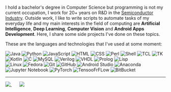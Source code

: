 I hold a bachelor's degree in Computer Science but programming is not my current occupation, I work for 20+ years on R&D in the [Semiconductor Industry](https://en.wikipedia.org/wiki/Semiconductor_industry). Outside work, I like to write scripts to automate tasks of my everyday life and my main interests in the field of computing are **Artificial Intelligence**, **Deep Learning**, **Computer Vision** and **Android Apps Development**. Here, I share some side projects I've done on these topics. 

These are the languages and technologies that I've used at some moment:

![Java](https://img.shields.io/badge/-Java-blue?style=flat-square&logo=java)
![Python](https://img.shields.io/badge/-Python-blue?style=flat-square&logo=python)
![JavaScript](https://img.shields.io/badge/-JavaScript-blue?style=flat-square&logo=javascript)
![HTML](https://img.shields.io/badge/-HTML-blue?style=flat-square&logo=html&logoColor=white)
![CSS](https://img.shields.io/badge/-CSS-blue?style=flat-square&logo=css)
![Perl](https://img.shields.io/badge/-Perl-blue?style=flat-square&logo=perl)
![Shell](https://img.shields.io/badge/-Shell-blue?style=flat-square&logo=shell)
![TCL](https://img.shields.io/badge/-TCL-blue?style=flat-square&logo=tcl)
![TK](https://img.shields.io/badge/-TK-blue?style=flat-square&logo=tk)
![Kotlin](https://img.shields.io/badge/-Kotlin-lightgrey?style=flat-square&logo=kotlin)
![C](https://img.shields.io/badge/-C-lightgrey?style=flat-square&logo=c)
![MySQL](https://img.shields.io/badge/-MySQL-lightgrey?style=flat-square&logo=mysql)
![Verilog](https://img.shields.io/badge/-Verilog-lightgrey?style=flat-square&logo=mysql)
![VHDL](https://img.shields.io/badge/-VHDL-lightgrey?style=flat-square&logo=vhdl)
![Prolog](https://img.shields.io/badge/-Prolog-lightgrey?style=flat-square&logo=prolog)
![Lisp](https://img.shields.io/badge/-Lisp-lightgrey?style=flat-square&logo=lisp)<br>
![Linux](https://img.shields.io/badge/-Linux-blue?style=flat-square&logo=linux)
![Fedora](https://img.shields.io/badge/-Fedora-blue?style=flat-square&logo=fedora)
![Git](https://img.shields.io/badge/-Git-blue?style=flat-square&logo=git)
![GitHub](https://img.shields.io/badge/-GitHub-blue?style=flat-square&logo=github)
![Android Studio](https://img.shields.io/badge/-Android%20Studio-blue?style=flat-square&logo=android)
![Anaconda](https://img.shields.io/badge/-Anaconda-lightgrey?style=flat-square&logo=anaconda)
![Jupyter Notebook](https://img.shields.io/badge/-Jupyter%20Notebook-lightgrey?style=flat-square&logo=jupyter)
![PyTorch](https://img.shields.io/badge/-PyTorch-lightgrey?style=flat-square&logo=pytorch)
![TensooFrFLow](https://img.shields.io/badge/-TensorFlow-lightgrey?style=flat-square&logo=tensorflow)
![BitBucket](https://img.shields.io/badge/-BitBucket-lightgrey?style=flat-square&logo=bitbucket)

<hr>

<a href="https://github.com/anuraghazra/github-readme-stats">
  <img align="top" src="https://github-readme-stats.anuraghazra1.vercel.app/api/top-langs/?username=haraldofilho&layout=compact&custom_title=Most%20Used%20Languages&card_width=280&langs_count=9&hide=jupyter%20notebook&exclude_repo=CS-Labs_Unicamp,Knapsack-Problem,The-Map-Group,my-github-readme-stats&cache_seconds=1800" />
</a>
&nbsp&nbsp&nbsp&nbsp&nbsp
<a href="https://wakatime.com/@HaraldoFilho">
  <img align="top" src="https://github-readme-stats.vercel.app/api/wakatime?username=HaraldoFilho&layout=compact&langs_count=8&custom_title=Week%20Coding%20Stats&cache_seconds=1800" />
</a>
